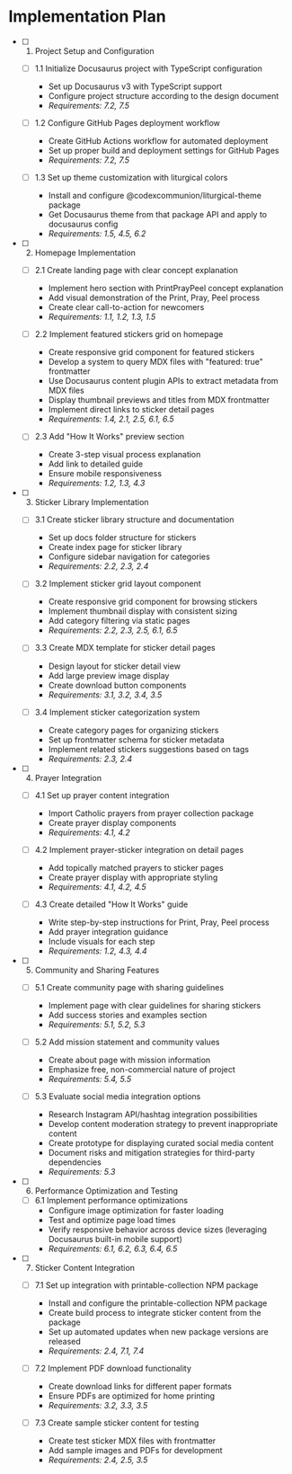 # Implementation Plan

- [ ] 1. Project Setup and Configuration
  - [ ] 1.1 Initialize Docusaurus project with TypeScript configuration
    - Set up Docusaurus v3 with TypeScript support
    - Configure project structure according to the design document
    - _Requirements: 7.2, 7.5_

  - [ ] 1.2 Configure GitHub Pages deployment workflow
    - Create GitHub Actions workflow for automated deployment
    - Set up proper build and deployment settings for GitHub Pages
    - _Requirements: 7.2, 7.5_

  - [ ] 1.3 Set up theme customization with liturgical colors


    - Install and configure @codexcommunion/liturgical-theme package
    - Get Docusaurus theme from that package API and apply to docusaurus config
    - _Requirements: 1.5, 4.5, 6.2_

- [ ] 2. Homepage Implementation
  - [ ] 2.1 Create landing page with clear concept explanation
    - Implement hero section with PrintPrayPeel concept explanation
    - Add visual demonstration of the Print, Pray, Peel process
    - Create clear call-to-action for newcomers
    - _Requirements: 1.1, 1.2, 1.3, 1.5_

  - [ ] 2.2 Implement featured stickers grid on homepage
    - Create responsive grid component for featured stickers
    - Develop a system to query MDX files with "featured: true" frontmatter
    - Use Docusaurus content plugin APIs to extract metadata from MDX files
    - Display thumbnail previews and titles from MDX frontmatter
    - Implement direct links to sticker detail pages
    - _Requirements: 1.4, 2.1, 2.5, 6.1, 6.5_

  - [ ] 2.3 Add "How It Works" preview section
    - Create 3-step visual process explanation
    - Add link to detailed guide
    - Ensure mobile responsiveness
    - _Requirements: 1.2, 1.3, 4.3_

- [ ] 3. Sticker Library Implementation
  - [ ] 3.1 Create sticker library structure and documentation
    - Set up docs folder structure for stickers
    - Create index page for sticker library
    - Configure sidebar navigation for categories
    - _Requirements: 2.2, 2.3, 2.4_

  - [ ] 3.2 Implement sticker grid layout component
    - Create responsive grid component for browsing stickers
    - Implement thumbnail display with consistent sizing
    - Add category filtering via static pages
    - _Requirements: 2.2, 2.3, 2.5, 6.1, 6.5_

  - [ ] 3.3 Create MDX template for sticker detail pages
    - Design layout for sticker detail view
    - Add large preview image display
    - Create download button components
    - _Requirements: 3.1, 3.2, 3.4, 3.5_

  - [ ] 3.4 Implement sticker categorization system
    - Create category pages for organizing stickers
    - Set up frontmatter schema for sticker metadata
    - Implement related stickers suggestions based on tags
    - _Requirements: 2.3, 2.4_

- [ ] 4. Prayer Integration
  - [ ] 4.1 Set up prayer content integration
    - Import Catholic prayers from prayer collection package
    - Create prayer display components
    - _Requirements: 4.1, 4.2_

  - [ ] 4.2 Implement prayer-sticker integration on detail pages
    - Add topically matched prayers to sticker pages
    - Create prayer display with appropriate styling
    - _Requirements: 4.1, 4.2, 4.5_

  - [ ] 4.3 Create detailed "How It Works" guide
    - Write step-by-step instructions for Print, Pray, Peel process
    - Add prayer integration guidance
    - Include visuals for each step
    - _Requirements: 1.2, 4.3, 4.4_

- [ ] 5. Community and Sharing Features
  - [ ] 5.1 Create community page with sharing guidelines
    - Implement page with clear guidelines for sharing stickers
    - Add success stories and examples section
    - _Requirements: 5.1, 5.2, 5.3_

  - [ ] 5.2 Add mission statement and community values
    - Create about page with mission information
    - Emphasize free, non-commercial nature of project
    - _Requirements: 5.4, 5.5_
    
  - [ ] 5.3 Evaluate social media integration options
    - Research Instagram API/hashtag integration possibilities
    - Develop content moderation strategy to prevent inappropriate content
    - Create prototype for displaying curated social media content
    - Document risks and mitigation strategies for third-party dependencies
    - _Requirements: 5.3_

- [ ] 6. Performance Optimization and Testing
  - [ ] 6.1 Implement performance optimizations
    - Configure image optimization for faster loading
    - Test and optimize page load times
    - Verify responsive behavior across device sizes (leveraging Docusaurus built-in mobile support)
    - _Requirements: 6.1, 6.2, 6.3, 6.4, 6.5_

- [ ] 7. Sticker Content Integration
  - [ ] 7.1 Set up integration with printable-collection NPM package
    - Install and configure the printable-collection NPM package
    - Create build process to integrate sticker content from the package
    - Set up automated updates when new package versions are released
    - _Requirements: 2.4, 7.1, 7.4_

  - [ ] 7.2 Implement PDF download functionality
    - Create download links for different paper formats
    - Ensure PDFs are optimized for home printing
    - _Requirements: 3.2, 3.3, 3.5_

  - [ ] 7.3 Create sample sticker content for testing
    - Create test sticker MDX files with frontmatter
    - Add sample images and PDFs for development
    - _Requirements: 2.4, 2.5, 3.5_